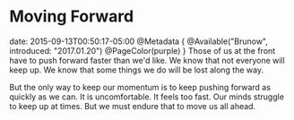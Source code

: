 # Moving Forward
date: 2015-09-13T00:50:17-05:00
@Metadata {
  @Available("Brunow", introduced: "2017.01.20")
  @PageColor(purple)
}
Those of us at the front have to push forward faster than we'd like. We know that not everyone will keep up. We know that some things we do will be lost along the way.

But the only way to keep our momentum is to keep pushing forward as quickly as we can. It is uncomfortable. It feels too fast. Our minds struggle to keep up at times. But we must endure that to move us all ahead.
